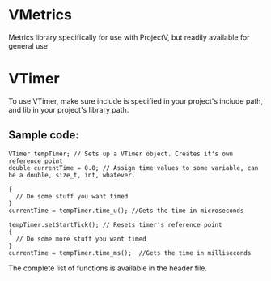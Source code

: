 VMetrics
========

Metrics library specifically for use with ProjectV, but readily available for general use

VTimer
======

To use VTimer, make sure include is specified in your project's include path, and lib in your project's library path.

Sample code:
------------
```
VTimer tempTimer; // Sets up a VTimer object. Creates it's own reference point
double currentTime = 0.0; // Assign time values to some variable, can be a double, size_t, int, whatever.

{
  // Do some stuff you want timed
}
currentTime = tempTimer.time_u(); //Gets the time in microseconds

tempTimer.setStartTick(); // Resets timer's reference point
{
  // Do some more stuff you want timed
}
currentTime = tempTimer.time_ms();  //Gets the time in milliseconds

```

The complete list of functions is available in the header file.
